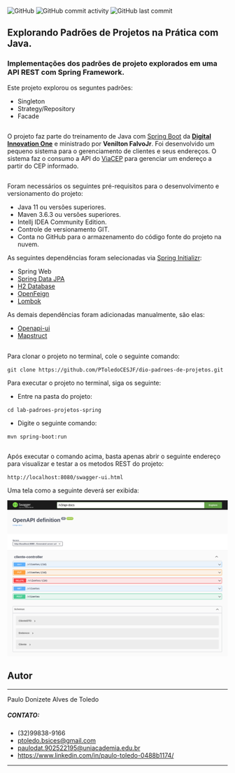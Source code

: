![GitHub](https://img.shields.io/github/license/PToledoCESJF/dio-padroes-de-projetos)
![GitHub commit activity](https://img.shields.io/github/commit-activity/w/PToledoCESJF/dio-padroes-de-projetos)
![GitHub last commit](https://img.shields.io/github/last-commit/PToledoCESJF/dio-padroes-de-projetos)


## Explorando Padrões de Projetos na Prática com Java. 
### Implementações dos padrões de projeto explorados em uma API REST com Spring Framework. 

Este projeto explorou os seguntes padrões:
- Singleton
- Strategy/Repository
- Facade 
##
O projeto faz parte do treinamento de Java com [Spring Boot](https://spring.io/) da [**Digital Innovation One**](https://digitalinnovation.one) e ministrado por **Venilton FalvoJr**.
Foi desenvolvido um pequeno sistema para o gerenciamento de clientes e seus endereços.
O sistema faz o consumo a API do [ViaCEP](https://viacep.com.br) para gerenciar um endereço a partir do CEP informado. 

##

Foram necessários os seguintes pré-requisitos para o desenvolvimento e versionamento do projeto:
- Java 11 ou versões superiores.
- Maven 3.6.3 ou versões superiores.
- Intellj IDEA Community Edition.
- Controle de versionamento GIT.
- Conta no GitHub para o armazenamento do código fonte do projeto na nuvem.

As seguintes dependências foram selecionadas via [Spring Initializr](https://start.spring.io/):
- Spring Web
- [Spring Data JPA](https://spring.io/projects/spring-data-jpa)
- [H2 Database](https://www.h2database.com/html/main.html)
- [OpenFeign](https://spring.io/projects/spring-cloud-openfeign)
- [Lombok](https://projectlombok.org)

As demais dependências foram adicionadas manualmente, são elas:
- [Openapi-ui](https://swagger.io/tools/swagger-ui/)
- [Mapstruct](https://mapstruct.org)
##

Para clonar o projeto no terminal, cole o seguinte comando:
```shell script
git clone https://github.com/PToledoCESJF/dio-padroes-de-projetos.git
```

Para executar o projeto no terminal, siga os seguinte:
- Entre na pasta do projeto:
``` shell script
cd lab-padroes-projetos-spring
```
- Digite o seguinte comando:

```shell script
mvn spring-boot:run 
```
##
Após executar o comando acima, basta apenas abrir o seguinte endereço para visualizar e testar a os metodos REST do projeto:
```
http://localhost:8080/swagger-ui.html
```
Uma tela como a seguinte deverá ser exibida:

![Tela](lab-padroes-projetos-spring/src/main/resources/static/assets/swagger.png)

## Autor
***
Paulo Donizete Alves de Toledo
##### CONTATO:
- (32)99838-9166
- ptoledo.bsices@gmail.com
- paulodat.902522195@uniacademia.edu.br
- https://www.linkedin.com/in/paulo-toledo-0488b1174/
***
